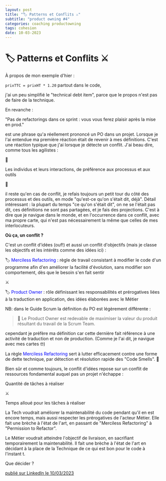 ```yaml
---
layout: post
title: "🏷 Patterns et Conflits ⚔️"
subtitle: "product owning #4"
categories: coaching productowning
tags: cohesion
date: 10-03-2023
---
```

# 🏷 Patterns et Conflits ⚔️

À propos de mon exemple d'hier : 

`prixTTC = prixHT * 1.20` partout dans le code,
<!--more-->

j'ai un peu simplifié le "technical debt item", parce que le propos n'est pas de faire de la technique. 

En revanche :

"Pas de refactorings dans ce sprint : vous vous ferez plaisir après la mise en prod." 

est une phrase qu'a réellement prononcé un PO dans un projet. Lorsque je l'ai entendue ma première réaction était de revenir à mes définitions. C'est une réaction typique que j'ai lorsque je détecte un conflit. J'ai beau dire, comme tous les agilistes :

📜

Les individus et leurs interactions, de préférence aux processus et aux outils 

📜

il reste qu'en cas de conflit, je refais toujours un petit tour du côté des processus et des outils, en mode "qu'est-ce qu'on s'était dit, déjà". Détail intéressant : la plupart du temps "ce qu'on s'était dit", on ne se l'était pas dit, ces définitions ne sont pas partagées, et je fais des projections. C'est à dire que je navigue dans le monde, et en l'occurrence dans ce conflit, avec ma propre carte, qui n'est pas nécessairement la même que celles de mes interlocuteurs. 

__Où ça, un conflit ?__

C'est un conflit d'idées (ouf!) et aussi un conflit d'objectifs (mais je classe les objectifs et les intérêts comme des idées ici) :

🏷 <span style="color:blue">Merciless Refactoring</span> : règle de travail consistant à modifier le code d'un programme afin d'en améliorer la facilité d'évolution, sans modifier son comportement, dès que le besoin s'en fait sentir

⚔️

🏷 <span style="color:blue">Product Owner</span> : rôle définissant les responsabilités et prérogatives liées à la traduction en application, des idées élaborées avec le Métier

NB: dans le Guide Scrum la définition du PO est légèrement différente :

> 🔖 Le Product Owner est redevable de maximiser la valeur du produit résultant du travail de la Scrum Team.

cependant je préfère ma définition car cette dernière fait référence à une activité de traduction et non de production. (Comme je l'ai dit, je navigue avec mes cartes 🤓) 

La règle <span style="color:blue">Merciless Refactoring</span> sert à lutter efficacement contre une forme de dette technique, par détection et résolution rapide des "Code Smells". 💩

Bien sûr et comme toujours, le conflit d'idées repose sur un conflit de ressources fondamental auquel pas un projet n'échappe :

Quantité de tâches à réaliser 

⚔️  

Temps alloué pour les tâches à réaliser

La Tech voudrait améliorer la maintenabilité du code pendant qu'il en est encore temps, mais aussi respecter les prérogatives de l'acteur Métier. Elle fait une brèche à l'état de l'art, en passant de "Merciless Refactoring" à "Permission to Refactor".

Le Métier voudrait atteindre l'objectif de livraison, en sacrifiant temporairement la maintenabilité. Il fait une brèche à l'état de l'art en décidant à la place de la Technique de ce qui est bon pour le code à l'instant t.

Que décider ?

[publié sur LinkedIn le 10/03/2023](https://www.linkedin.com/posts/christophe-thibaut-35b4657_dettetechnique-productowning-activity-7039845978807422976-QoID?utm_source=share&utm_medium=member_desktop)
